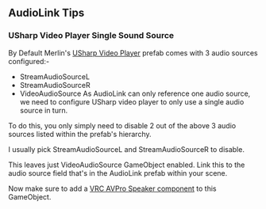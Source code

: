 ## AudioLink Tips
### USharp Video Player Single Sound Source
By Default Merlin's [USharp Video Player](https://github.com/MerlinVR/USharpVideo) prefab comes with 3 audio sources configured:-
- StreamAudioSourceL
- StreamAudioSourceR
- VideoAudioSource
As AudioLink can only reference one audio source, we need to configure USharp video player to only use a single audio source in turn.

To do this, you only simply need to disable 2 out of the above 3 audio sources listed within the prefab's hierarchy.

I usually pick StreamAudioSourceL and StreamAudioSourceR to disable.


This leaves just VideoAudioSource GameObject enabled. Link this to the audio source field that's in the AudioLink prefab within your scene.

Now make sure to add a [VRC AVPro Speaker component](https://docs.vrchat.com/docs/video-players#choosing-avpro-or-unity-video-player:~:text=AVPro%20speaker%20component) to this GameObject.

